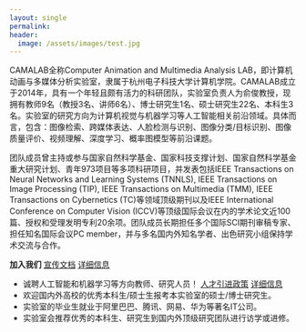 ```yaml
---
layout: single
permalink: 
header:
  image: /assets/images/test.jpg
---
```


CAMALAB全称Computer Animation and Multimedia Analysis LAB，即计算机动画与多媒体分析实验室，隶属于杭州电子科技大学计算机学院。CAMALAB成立于2014年，具有一个年轻且颇有活力的科研团队，实验室负责人为俞俊教授，现拥有教师9名（教授3名、讲师6名）、博士研究生1名、硕士研究生22名、本科生3名。实验室的研究方向为计算机视觉与机器学习等人工智能相关前沿领域。具体而言，包含：图像检索、跨媒体表达、人脸检测与识别、图像分类/目标识别、图像质量评价、视频理解、深度学习、概率图模型等前沿课题。 

团队成员曾主持或参与国家自然科学基金、国家科技支撑计划、国家自然科学基金重大研究计划、青年973项目等多项科研项目，并发表包括IEEE Transactions on Neural Networks and Learning Systems (TNNLS), IEEE Transactions on Image Processing (TIP), IEEE Transactions on Multimedia (TMM), IEEE Transactions on Cybernetics (TC)等领域顶级期刊以及IEEE International Conference on Computer Vision (ICCV)等顶级国际会议在内的学术论文近100篇、授权和受理发明专利20余项。团队成员长期担任多个国际SCI期刊审稿专家、担任知名国际会议PC member，并与多名国内外知名学者、出色研究小组保持学术交流与合作。

**加入我们**  [宣传文档](http://camalab.hdu.edu.cn/resources/intro_to_CAMALAB.pdf)   [详细信息](http://camalab.hdu.edu.cn/joinus.html)  

- 诚聘人工智能和机器学习等方向教师、研究人员！ [人才引进政策](http://renshi.hdu.edu.cn/Col/Col3/Index.aspx)  [详细信息](http://camalab.hdu.edu.cn/joinus.html)
- 欢迎国内外高校的优秀本科生/硕士生报考本实验室的硕士/博士研究生。
- 实验室的毕业生就业于阿里巴巴、腾讯、网易、华为等著名IT公司。
- 实验室会推荐优秀的本科生、研究生到国内外顶级研究团队进行访学或进修。

